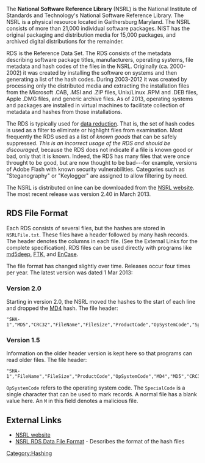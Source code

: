 The **National Software Reference Library** (NSRL) is the National
Institute of Standards and Technology's National Software Reference
Library. The NSRL is a physical resource located in Gaithersburg
Maryland. The NSRL consists of more than 21,000 individual software
packages. NIST has the original packaging and distribution media for
15,000 packages, and archived digital distributions for the remainder.

RDS is the Reference Data Set. The RDS consists of the metadata
describing software package titles, manufacturers, operating systems,
file metadata and hash codes of the files in the NSRL. Originally (ca.
2000-2002) it was created by installing the software on systems and then
generating a list of the hash codes. During 2003-2012 it was created by
processing only the distributed media and extracting the installation
files from the Microsoft .CAB, .MSI and .ZIP files, Unix/Linux .RPM and
.DEB files, Apple .DMG files, and generic archive files. As of 2013,
operating systems and packages are installed in virtual machines to
facilitate collection of metadata and hashes from those installations.

The RDS is typically used for [data
reduction](Data_Reduction "wikilink"). That is, the set of hash codes is
used as a filter to eliminate or highlight files from examination. Most
frequently the RDS used as a list of *known goods* that can be safely
suppressed. *This is an incorrect usage of the RDS and should be
discouraged,* because the RDS does not indicate if a file is known good
or bad, only that it is known. Indeed, the RDS has many files that were
once throught to be good, but are now thought to be bad---for example,
versions of Adobe Flash with known security vulnerabilities. Categories
such as "Steganography" or "Keylogger" are assigned to allow filtering
by need.

The NSRL is distributed online can be downloaded from the [NSRL
website](http://www.nsrl.nist.gov/Downloads.htm). The most recent
release was version 2.40 in March 2013.

## RDS File Format

Each RDS consists of several files, but the hashes are stored in
`NSRLFile.txt`. These files have a header followed by many hash records.
The header denotes the columns in each file. (See the External Links for
the complete specification). RDS files can be used directly with
programs like [md5deep](md5deep "wikilink"),
[FTK](Forensic_Toolkit "wikilink"), and [EnCase](EnCase "wikilink").

The file format has changed slightly over time. Releases occur four
times per year. The latest version was dated 1 Mar 2013:

### Version 2.0

Starting in version 2.0, the NSRL moved the hashes to the start of each
line and dropped the [MD4](MD4 "wikilink") hash. The file header:

    "SHA-1","MD5","CRC32","FileName","FileSize","ProductCode","OpSystemCode","SpecialCode"

### Version 1.5

Information on the older header version is kept here so that programs
can read older files. The file header:

    "SHA-1","FileName","FileSize","ProductCode","OpSystemCode","MD4","MD5","CRC32","SpecialCode"

`OpSystemCode` refers to the operating system code. The `SpecialCode` is
a single character that can be used to mark records. A normal file has a
blank value here. An `M` in this field denotes a malicious file.

## External Links

- [NSRL website](http://www.nsrl.nist.gov/)
- [NSRL RDS Data File
  Format](http://www.nsrl.nist.gov/documents/Data-Formats-of-the-NSRL-Reference-Data-Set-14.pdf) -
  Describes the format of the hash files

[Category:Hashing](Category:Hashing "wikilink")